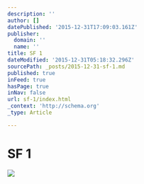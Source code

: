 ```yaml
---
description: ''
author: []
datePublished: '2015-12-31T17:09:03.161Z'
publisher:
  domain: ''
  name: ''
title: SF 1
dateModified: '2015-12-31T05:18:32.296Z'
sourcePath: _posts/2015-12-31-sf-1.md
published: true
inFeed: true
hasPage: true
inNav: false
url: sf-1/index.html
_context: 'http://schema.org'
_type: Article

---
```

# SF 1
![](https://the-grid-user-content.s3-us-west-2.amazonaws.com/e4f18503-7a48-4bc1-b4c9-9da05936938f.png)